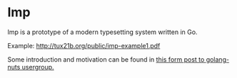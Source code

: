 Imp
===

Imp is a prototype of a modern typesetting system written in Go.

Example: http://tux21b.org/public/imp-example1.pdf

Some introduction and motivation can be found in [this form post to golang-nuts usergroup.](https://groups.google.com/d/msg/golang-nuts/45zl0rkQmnk/QK19k9RKlDsJ)
